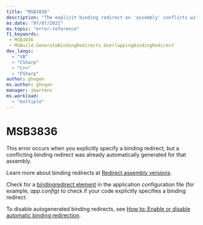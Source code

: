 ```yaml
---
title: "MSB3836"
description: "The explicit binding redirect on 'assembly' conflicts with an autogenerated binding redirect. Consider removing it from the application configuration file or disabling autogenerated binding redirects. The build will replace it with: 'binding-redirect'."
ms.date: "07/07/2021"
ms.topic: "error-reference"
f1_keywords:
 - MSB3836
 - MSBuild.GenerateBindingRedirects.OverlappingBindingRedirect
dev_langs:
  - "VB"
  - "CSharp"
  - "C++"
  - "FSharp"
author: ghogen
ms.author: ghogen
manager: jmartens
ms.workload:
  - "multiple"
---
```

# MSB3836

This error occurs when you explicitly specify a binding redirect, but a conflicting binding redirect was already automatically generated for that assembly.

Learn more about binding redirects at [Redirect assembly versions](/dotnet/framework/configure-apps/redirect-assembly-versions).

Check for a [bindingredirect element](/dotnet/framework/configure-apps/file-schema/runtime/bindingredirect-element) in the application configuration file (for example, *app.config*) to check if your code explicitly specifies a binding redirect.

To disable autogenerated binding redirects, see [How to: Enable or disable automatic binding redirection](/dotnet/framework/configure-apps/how-to-enable-and-disable-automatic-binding-redirection).
